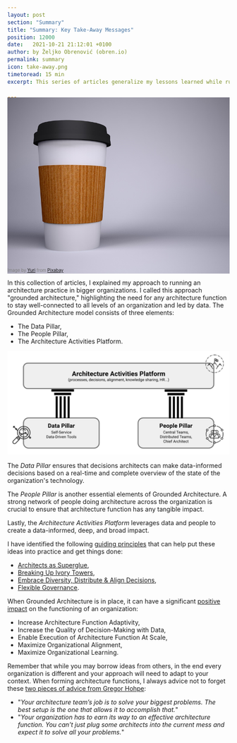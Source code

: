 ```yaml
---
layout: post
section: "Summary"
title: "Summary: Key Take-Away Messages"
position: 12000
date:   2021-10-21 21:12:01 +0100
author: by Željko Obrenović (obren.io)
permalink: summary
icon: take-away.png
timetoread: 15 min
excerpt: This series of articles generalize my lessons learned while running an architecture function in global, fast-moving organizations, based on my experience as a Chief Architect at AVIV Group, eBay Classifieds, and Adevinta.

---
```

<img style="margin-top: -20px; width: 100%; height: 400px; object-fit: cover" src="assets/images/arch/coffee-g925bbc46b_1920.jpg">
<div style="font-size: 70%; margin-top: -16px; color: grey; margin-bottom: 12px">
Image by <a href="https://pixabay.com/users/yuri_b-2216431/?utm_source=link-attribution&amp;utm_medium=referral&amp;utm_campaign=image&amp;utm_content=3173047">Yuri</a> from <a href="https://pixabay.com//?utm_source=link-attribution&amp;utm_medium=referral&amp;utm_campaign=image&amp;utm_content=3173047">Pixabay</a>
</div>

In this collection of articles, I explained my approach to running an architecture practice in bigger organizations. I called this approach "grounded architecture," highlighting the need for any architecture function to stay well-connected to all levels of an organization and led by data. The Grounded Architecture model consists of three elements:
* The Data Pillar,
* The People Pillar,
* The Architecture Activities Platform.

![](assets/images/model.png)

The *Data Pillar* ensures that decisions architects can make data-informed decisions based on a real-time and complete overview of the state of the organization's technology.

The *People Pillar* is another essential elements of Grounded Architecture. A strong network of people doing architecture across the organization is crucial to ensure that architecture function has any tangible impact.

Lastly, the *Architecture Activities Platform* leverages data and people to create a data-informed, deep, and broad impact.

I have identified the following [guiding principles](principles) that can help put these ideas into practice and get things done:
* [Architects as Superglue](superglue),
* [Breaking Up Ivory Towers](ivory-towers),
* [Embrace Diversity, Distribute & Align Decisions](diversity),
* [Flexible Governance](governance).

When Grounded Architecture is in place, it can have a significant [positive impact](impact) on the functioning of an organization:

* Increase Architecture Function Adaptivity,
* Increase the Quality of Decision-Making with Data,
* Enable Execution of Architecture Function At Scale,
* Maximize Organizational Alignment,
* Maximize Organizational Learning.

Remember that while you may borrow ideas from others, in the end every organization is different and your approach will need to adapt to your context. When forming architecture functions, I always advice not to forget these [two pieces of advice from Gregor Hohpe](https://architectelevator.com/architecture/organizing-architecture/):
 * "*Your architecture team’s job is to solve your biggest problems. The best setup is the one that allows it to accomplish that.*"
 * "*Your organization has to earn its way to an effective architecture function. You can’t just plug some architects into the current mess and expect it to solve all your problems.*"

